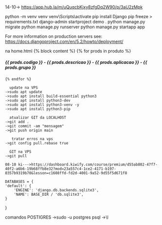 
14-10-> https://app.hub.la/m/uQuqcbKjxy8zfgDq2W90/p/3aU2zMpk

python -m venv venv
venv\Scripts\activate
pip install Django
pip freeze > requirements.txt
django-admin startproject demo .
python manage.py migrate
python manage.py runserver
python manage.py startapp app


For more information on production servers see: https://docs.djangoproject.com/en/5.2/howto/deployment/

na home.html
{% block content %} 
    {% for prods in produto  %}
        <h5> {{ prods.codigo }} - {{ prods.descricao }} - {{ prods.aplicacao }} - {{ prods.grupo }} </h5> 
        
    {% endfor %}

      update na VPS
    ->sudo apt update  
    ->sudo apt install build-essential python3
    ->sudo apt install python3-dev
    ->sudo apt install python3-venv -y
    ->sudo apt install python3-pip

      atualizar GIT da LOCALHOST
    ->git add .   
    ->git commit -am "mensagem"
    ->git push origin main

       tratar erros na vps
    ->git config pull.rebase true   

      GIT na VPS
    ->git pull

    08-10 ki--->https://dashboard.kiwify.com/course/premium/d55ab802-47f7-40f2-a6b6-19b68ffb8e32?mod=23a557c4-1ce2-4171-b197-0357b9319b70&lesson=c1608ffd-fd2d-4001-9a52-9d55f5d671f8

    DATABASES = {
    'default': {
        'ENGINE': 'django.db.backends.sqlite3',
        'NAME': BASE_DIR / 'db.sqlite3',
    }
}
 
comandos POSTIGRES 
->sudo -u postgres psql
->\l
